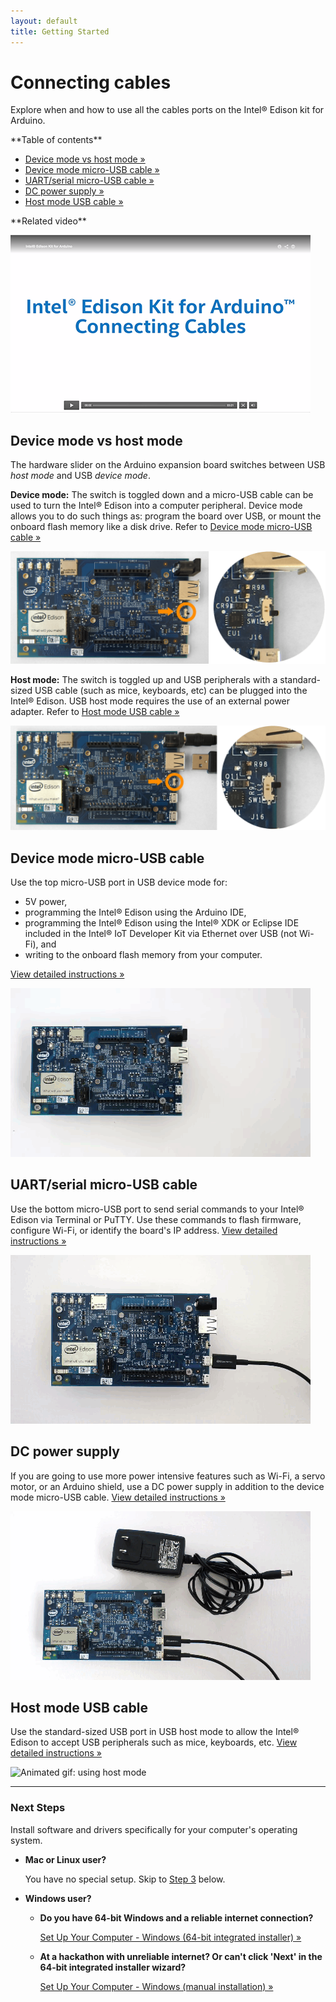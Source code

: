 ```yaml
---
layout: default
title: Getting Started
---
```


# Connecting cables

Explore when and how to use all the cables ports on the Intel® Edison kit for Arduino. 


<div class="toc" markdown="1">
**Table of contents**

* [Device mode vs host mode »](#device-mode-vs-host-mode)
* [Device mode micro-USB cable »](#device-mode-micro-usb-cable)
* [UART/serial micro-USB cable »](#uartserial-micro-usb-cable)
* [DC power supply »](#dc-power-supply)
* [Host mode USB cable »](#host-mode-usb-cable)
</div>

<div class="related-videos" markdown="1">
**Related video**

[![Intel Edison Kit for Arduino: Connecting Cables](images/video_screenshot-connecting_cables.png
)](https://software.intel.com/en-us/videos/intel-edison-kit-for-arduino)
</div>

## Device mode vs host mode

The hardware slider on the Arduino expansion board switches between USB _host mode_ and USB _device mode_. 

**Device mode:** The switch is toggled down and a micro-USB cable can be used to turn the Intel® Edison into a computer peripheral. Device mode allows you to do such things as: program the board over USB, or mount the onboard flash memory like a disk drive. Refer to [Device mode micro-USB cable »](#device-mode-micro-usb-cable)

![Microswitch toggled down for device mode](images/microswitch-device_mode-zoom_in.png)

**Host mode:** The switch is toggled up and USB peripherals with a standard-sized USB cable (such as mice, keyboards, etc) can be plugged into the Intel® Edison. USB host mode requires the use of an external power adapter. Refer to [Host mode USB cable  »](#host-mode-usb-cable)

![Microswitch toggled up for host mode](images/microswitch-host_mode-zoom_in.png)


## Device mode micro-USB cable

Use the top micro-USB port in USB device mode for:

* 5V power, 
* programming the Intel® Edison using the Arduino IDE, 
* programming the Intel® Edison using the Intel® XDK or Eclipse IDE included in the Intel® IoT Developer Kit via Ethernet over USB (not Wi-Fi), and
* writing to the onboard flash memory from your computer.

[View detailed instructions »](details-device_mode_cable.html)

![Animated gif: using device mode](images/device_mode-animated.gif)


## UART/serial micro-USB cable

Use the bottom micro-USB port to send serial commands to your Intel® Edison via Terminal or PuTTY. Use these commands to flash firmware, configure Wi-Fi, or identify the board's IP address. [View detailed instructions »](details-serial_cable.html)

![Animated gif: using UART/serial cable](images/serial-animated.gif)


## DC power supply

If you are going to use more power intensive features such as Wi-Fi, a servo motor, or an Arduino shield, use a DC power supply in addition to the device mode micro-USB cable. [View detailed instructions »](details-power_barrel.html)

![Animated gif: using power barrel connector](images/power_barrel-animated.gif)


## Host mode USB cable

Use the standard-sized USB port in USB host mode to allow the Intel® Edison to accept USB peripherals such as mice, keyboards, etc. [View detailed instructions »](details-host_mode_cable.html)

![Animated gif: using host mode](images/host_mode-animated.gif)


---

### Next Steps

Install software and drivers specifically for your computer's operating system. 

* **Mac or Linux user?** 

  You have no special setup. Skip to [Step 3](#3-shell-access) below.

* **Windows user?**

  * **Do you have 64-bit Windows and a reliable internet connection?**  

      [Set Up Your Computer - Windows (64-bit integrated installer) »](/docs/computer_setup/windows/64bit_integrated_installer.html)

  * **At a hackathon with unreliable internet? Or can't click 'Next' in the 64-bit integrated installer wizard?** 

      [Set Up Your Computer - Windows (manual installation) »](/docs/computer_setup/windows/manual_installation.html)
